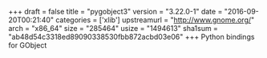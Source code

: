 +++
draft = false
title = "pygobject3"
version = "3.22.0-1"
date = "2016-09-20T00:21:40"
categories = ['xlib']
upstreamurl = "http://www.gnome.org/"
arch = "x86_64"
size = "285464"
usize = "1494613"
sha1sum = "ab48d54c3318ed89090338530fbb872acbd03e06"
+++
Python bindings for GObject
